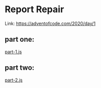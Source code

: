 # Report Repair

Link: https://adventofcode.com/2020/day/1

## part one:
[part-1.js](part-1.js)

## part two:
[part-2.js](part-2.js)
